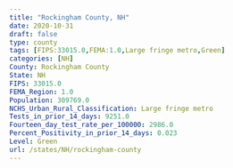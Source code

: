 ```yaml
---
title: "Rockingham County, NH"
date: 2020-10-31
draft: false
type: county
tags: [FIPS:33015.0,FEMA:1.0,Large fringe metro,Green]
categories: [NH]
County: Rockingham County
State: NH
FIPS: 33015.0
FEMA_Region: 1.0
Population: 309769.0
NCHS_Urban_Rural_Classification: Large fringe metro
Tests_in_prior_14_days: 9251.0
Fourteen_day_test_rate_per_100000: 2986.0
Percent_Positivity_in_prior_14_days: 0.023
Level: Green
url: /states/NH/rockingham-county
---
```



